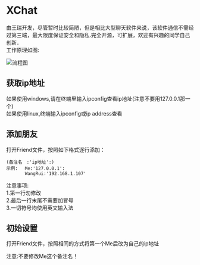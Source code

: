 # XChat

由王瑞开发，尽管暂时比较简陋，但是相比大型聊天软件来说，该软件通信不需经过第三端，最大限度保证安全和隐私.完全开源，可扩展，欢迎有兴趣的同学自己创新．  
工作原理如图:

![流程图](./ui/Pic.png)

## 获取ip地址

如果使用windows,请在终端里输入ipconfig查看ip地址(注意不要用127.0.0.1那一个)  
如果使用linux,终端输入ipconfig或ip address查看

## 添加朋友

打开Friend文件，按照如下格式逐行添加：

    (备注名　:'ip地址':)
    示例:　 Me:'127.0.0.1':
           WangRui:'192.168.1.107'

注意事项:  
1.第一行勿修改  
2.最后一行末尾不需要加冒号  
3.一切符号均使用英文输入法

## 初始设置

打开Friend文件，按照相同的方式将第一个Me后改为自己的ip地址

注意:不要修改Me这个备注名！